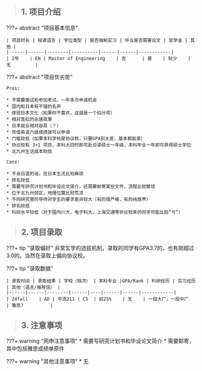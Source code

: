 > ## **1. 项目介绍**

???+ abstract "项目基本信息" 

    | 项目时长 | 授课语言 | 学位类型 | 是否强制实习 | 毕业是否需要论文 | 奖学金 | 其他 |
    |------|------|--------|----------|------|------|------------|
    | 2年    | EN | Master of Engineering    | 否      | 是    | 较少    | 无         |

???+ abstract "项目优劣势" 

    Pros:
    
    * 不需要面试和参加考试，一年多次申请机会
    * 国内和日本有不错的名声
    * 体验日本文化（如果你不喜欢，这就是一个扣分项）
    * 相对宽松的永居政策
    * 日本就业相对容易（？）
    * 凭借英语六级成绩就可以申请
    * 门槛较低（如果本科学校是协议校，只要GPA别太差，基本都能录）
    * 协议校有 3+1 项目，本科大四时即可赴日读硕士一年级，本科毕业一年即可获得硕士学位
    * 北九州生活成本较低
    
    Cons:
    
    * 不会日语的话，在日本生活比较麻烦
    * 排名较低
    * 需要写研究计划书和毕设论文简介，还需要邮寄某些文件，流程比较繁琐
    * 位于北九州郊区，地理位置比较荒凉
    * 不同研究室的导师对学生的要求差异较大（有的很严格，有的纯放养）
    * 排名较低
    * 科研水平较低（对于国内川大，电子科大，上海交通等协议校来的同学可能比较“亏”）

> ## **2. 项目录取**

???+ tip "录取偏好"
    非常玄学的选拔机制，录取的同学有GPA3.7的，也有刚超过3.0的。当然在录取上偏向协议校。

???+ tip "录取数据"

    | 录取时间 | 录取结果 | 学校（档次） | 本科专业 |GPA/Rank | 科研经历 | 实习经历 | 其他（语言/推荐信） |
    |------|------|--------|------|----|------|------|------------|
    | 24fall    | AD | 中流211 | CS  | 前25%    | 无    | 一段大厂，一段中厂    | 雅思7          |


> ## **3. 注意事项**

???+ warning "网申注意事项"
    * 需要写研究计划书和毕设论文简介
    * 需要邮寄，其中包括雅思成绩单原件

???+ warning "其他注意事项"
    * 无

